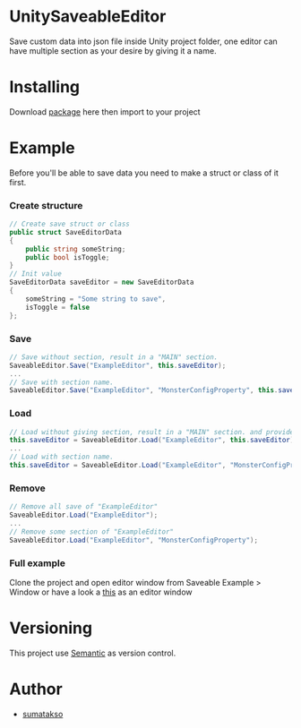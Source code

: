 # UnitySaveableEditor
Save custom data into json file inside Unity project folder, one editor can have multiple section as your desire by giving it a name.

# Installing
Download [package](https://github.com/sumatakso/UnitySaveableEditor/blob/master/SaveableEditor.unitypackage) here then import to your project

# Example
Before you'll be able to save data you need to make a struct or class of it first.
### Create structure
```c#
// Create save struct or class
public struct SaveEditorData
{
    public string someString;
    public bool isToggle;
}
// Init value
SaveEditorData saveEditor = new SaveEditorData
{
    someString = "Some string to save",
    isToggle = false
};
```
### Save
```c#
// Save without section, result in a "MAIN" section.
SaveableEditor.Save("ExampleEditor", this.saveEditor);
...
// Save with section name.
SaveableEditor.Save("ExampleEditor", "MonsterConfigProperty", this.saveEditor);
```

### Load
```c#
// Load without giving section, result in a "MAIN" section. and provide default value if it's not there.
this.saveEditor = SaveableEditor.Load("ExampleEditor", this.saveEditor);
...
// Load with section name.
this.saveEditor = SaveableEditor.Load("ExampleEditor", "MonsterConfigProperty", this.saveEditor);
```
### Remove
```c#
// Remove all save of "ExampleEditor"
SaveableEditor.Load("ExampleEditor");
...
// Remove some section of "ExampleEditor"
SaveableEditor.Load("ExampleEditor", "MonsterConfigProperty");
```

### Full example
Clone the project and open editor window from Saveable Example > Window
or have a look a [this](https://github.com/sumatakso/UnitySaveableEditor/blob/master/Assets/SaveableEditor/Editor/TestEditorSaveWindow.cs) as an editor window

# Versioning
This project use [Semantic](https://semver.org/) as version control.

# Author
 - [sumatakso](https://github.com/sumatakso)
